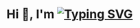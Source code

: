 
<h1>Hi 👋, I'm 
<a href="https://git.io/typing-svg"><img src="https://readme-typing-svg.demolab.com?font=Fira+Code&size=20&pause=1000&random=false&width=80&height=10&lines=Chhatrodiya+Mayur" alt="Typing SVG" /></a></h1>

</h1>
